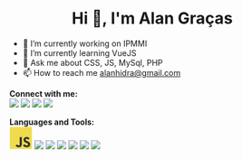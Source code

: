 <h1 align="center">Hi 👋, I'm Alan Graças</h1>

- 🔭 I’m currently working on IPMMI
- 🌱 I’m currently learning VueJS
- 💬 Ask me about CSS, JS, MySql, PHP
- 📫 How to reach me alanhidra@gmail.com

<b>Connect with me:</b><br>
<a href="https://www.facebook.com/alanhidra"><img src="https://cdn-icons-png.flaticon.com/512/733/733547.png" width="40"></a>
<a href="https://www.instagram.com/alanhidra"><img src="https://cdn-icons-png.flaticon.com/512/2111/2111463.png" width="40"></a>
<a href="https://discord.com/#4065"><img src="https://cdn-icons-png.flaticon.com/512/2504/2504896.png" width="40"></a>
<a href="https://medium.com/@alanhidra"><img src="https://cdn-icons-png.flaticon.com/512/2504/2504925.png" width="40"></a>


<b>Languages and Tools:</b></br>
<a href="https://www.javascript.com"><img src="https://raw.githubusercontent.com/devicons/devicon/master/icons/javascript/javascript-original.svg" width="40"></a>
<a href="https://getbootstrap.com"><img src="https://cdn-icons-png.flaticon.com/512/5968/5968672.png" width="40"></a>
<a href="https://www.w3schools.com/css"><img src="https://cdn-icons-png.flaticon.com/512/732/732190.png" width="40"></a>
<a href="https://git-scm.com"><img src="https://cdn-icons-png.flaticon.com/512/6038/6038678.png" width="40"></a>
<a href="https://www.w3.org/html"><img src="https://cdn-icons-png.flaticon.com/512/3291/3291670.png" width="40"></a>
<a href="https://www.java.com"><img src="https://cdn-icons-png.flaticon.com/512/3291/3291669.png" width="40"></a>
<a href="https://www.php.net"><img src="https://i.imgur.com/yhscI3J.png" width="40"></a>

<!--
**alanhidra/alanhidra** is a ✨ _special_ ✨ repository because its `README.md` (this file) appears on your GitHub profile.

Here are some ideas to get you started:

- 🔭 I’m currently working on ...
- 🌱 I’m currently learning ...
- 👯 I’m looking to collaborate on ...
- 🤔 I’m looking for help with ...
- 💬 Ask me about ...
- 📫 How to reach me: ...
- 😄 Pronouns: ...
- ⚡ Fun fact: ...
-->
